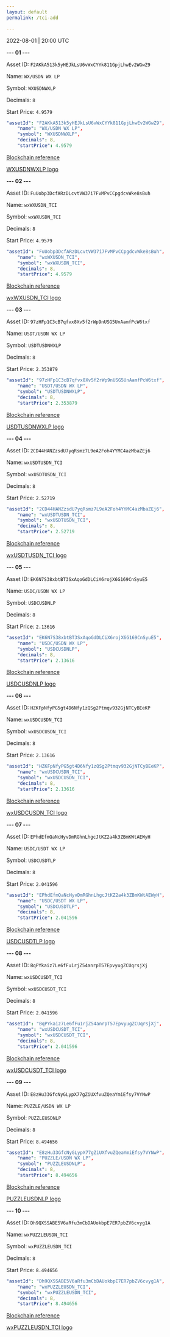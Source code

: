 ```yaml
---
layout: default
permalink: /tci-add

---
```



2022-08-01 | 20:00 UTC

**--- 01 ---**

Asset ID: `F2AKkA513k5yHEJkLsU6vWxCYYk811GpjLhwEv2WGwZ9`

Name: `WX/USDN WX LP`

Symbol:	 `WXUSDNWXLP`

Decimals: `8`

Start Price: `4.9579`

```yaml
"assetId": "F2AKkA513k5yHEJkLsU6vWxCYYk811GpjLhwEv2WGwZ9",
    "name": "WX/USDN WX LP",
    "symbol": "WXUSDNWXLP",
    "decimals": 8,
    "startPrice": 4.9579
```

[Blockchain reference](https://wscan.io/F2AKkA513k5yHEJkLsU6vWxCYYk811GpjLhwEv2WGwZ9)

[WXUSDNWXLP logo](https://cloud.jetdebt.xyz/s/sx6ZxM5J6ypZKFq/download/wxusdn.svg)


**--- 02 ---**

Asset ID: `FuUobp3DcfARzDLcvtVW37i7FvMPvCCpgdcvWke8sBuh`

Name: `wxWXUSDN_TCI`

Symbol:	 `wxWXUSDN_TCI`

Decimals: `8`

Start Price: `4.9579`

```yaml
"assetId": "FuUobp3DcfARzDLcvtVW37i7FvMPvCCpgdcvWke8sBuh",
    "name": "wxWXUSDN_TCI",
    "symbol": "wxWXUSDN_TCI",
    "decimals": 8,
    "startPrice": 4.9579
```

[Blockchain reference](https://wscan.io/FuUobp3DcfARzDLcvtVW37i7FvMPvCCpgdcvWke8sBuh)

[wxWXUSDN_TCI logo](https://cloud.jetdebt.xyz/s/gzjk2ar4BTXknaT/download/wxWXUSDN_TCI.svg)

**--- 03 ---**

Asset ID: `97zHFp1C3cB7qfvx8Xv5f2rWp9nUSG5UnAamfPcW6txf`

Name: `USDT/USDN WX LP`

Symbol:	 `USDTUSDNWXLP`

Decimals: `8`

Start Price: `2.353879`

```yaml
"assetId": "97zHFp1C3cB7qfvx8Xv5f2rWp9nUSG5UnAamfPcW6txf",
    "name": "USDT/USDN WX LP",
    "symbol": "USDTUSDNWXLP",
    "decimals": 8,
    "startPrice": 2.353879
```

[Blockchain reference](https://wscan.io/97zHFp1C3cB7qfvx8Xv5f2rWp9nUSG5UnAamfPcW6txf)

[USDTUSDNWXLP logo](https://cloud.jetdebt.xyz/s/54L5ZeppiPjmkqg/download/usdtusdn.svg)


**--- 04 ---**

Asset ID: `2CD44HANZzsdU7yqRsmz7L9eA2Foh4YYMC4azMbaZEj6`

Name: `wxUSDTUSDN_TCI`

Symbol:	 `wxUSDTUSDN_TCI`

Decimals: `8`

Start Price: `2.52719`


```yaml
"assetId": "2CD44HANZzsdU7yqRsmz7L9eA2Foh4YYMC4azMbaZEj6",
    "name": "wxUSDTUSDN_TCI",
    "symbol": "wxUSDTUSDN_TCI",
    "decimals": 8,
    "startPrice": 2.52719
```

[Blockchain reference](https://wscan.io/2CD44HANZzsdU7yqRsmz7L9eA2Foh4YYMC4azMbaZEj6)

[wxUSDTUSDN_TCI logo](https://cloud.jetdebt.xyz/s/Loz7PS3MHerxX7w/download/wxUSDTUSDN_TCI.svg)


**--- 05 ---**

Asset ID: `EK6N7S38xbtBT3SxAqoGdDLCiX6rojX6G169CnSyuE5`

Name: `USDC/USDN WX LP`

Symbol:	 `USDCUSDNLP`

Decimals: `8`

Start Price: `2.13616`

```yaml
"assetId": "EK6N7S38xbtBT3SxAqoGdDLCiX6rojX6G169CnSyuE5",
    "name": "USDC/USDN WX LP",
    "symbol": "USDCUSDNLP",
    "decimals": 8,
    "startPrice": 2.13616
```

[Blockchain reference](https://wscan.io/EK6N7S38xbtBT3SxAqoGdDLCiX6rojX6G169CnSyuE5)

[USDCUSDNLP logo](https://cloud.jetdebt.xyz/s/pj7HHeafJHy4tKd/download/usdcusdn.svg)


**--- 06 ---**

Asset ID: `HZKFpNfyPG5gt4D6Nfy1zQSg2Ptmqv932GjNTCyBEeKP`

Name: `wxUSDCUSDN_TCI`

Symbol:	 `wxUSDCUSDN_TCI`

Decimals: `8`

Start Price: `2.13616`

```yaml
"assetId": "HZKFpNfyPG5gt4D6Nfy1zQSg2Ptmqv932GjNTCyBEeKP",
    "name": "wxUSDCUSDN_TCI",
    "symbol": "wxUSDCUSDN_TCI",
    "decimals": 8,
    "startPrice": 2.13616
```

[Blockchain reference](https://wscan.io/HZKFpNfyPG5gt4D6Nfy1zQSg2Ptmqv932GjNTCyBEeKP)

[wxUSDCUSDN_TCI logo](https://cloud.jetdebt.xyz/s/Zb267Rk5RW2L97K/download/wxUSDCUSDN_TCI.svg)


**--- 07 ---**

Asset ID: `EPhdEfmQaNcHyvDmRGhnLhgcJtKZ2a4k3ZBmKWtAEWyH`

Name: `USDC/USDT WX LP`

Symbol:	 `USDCUSDTLP`

Decimals: `8`

Start Price: `2.041596`

```yaml
"assetId": "EPhdEfmQaNcHyvDmRGhnLhgcJtKZ2a4k3ZBmKWtAEWyH",
    "name": "USDC/USDT WX LP",
    "symbol": "USDCUSDTLP",
    "decimals": 8,
    "startPrice": 2.041596
```

[Blockchain reference](https://wscan.io/EPhdEfmQaNcHyvDmRGhnLhgcJtKZ2a4k3ZBmKWtAEWyH)

[USDCUSDTLP logo](https://cloud.jetdebt.xyz/s/L6MPEzzWEXgdEAc/download/usdcusdt.svg)

**--- 08 ---**

Asset ID: `BqPYkaiz7Le6fFu1rjZ54anrpT57EpvyugZCUqrsjXj`

Name: `wxUSDCUSDT_TCI`

Symbol:	 `wxUSDCUSDT_TCI`

Decimals: `8`

Start Price: `2.041596`

```yaml
"assetId": "BqPYkaiz7Le6fFu1rjZ54anrpT57EpvyugZCUqrsjXj",
    "name": "wxUSDCUSDT_TCI",
    "symbol": "wxUSDCUSDT_TCI",
    "decimals": 8,
    "startPrice": 2.041596
```

[Blockchain reference](https://wscan.io/BqPYkaiz7Le6fFu1rjZ54anrpT57EpvyugZCUqrsjXj)

[wxUSDCUSDT_TCI logo](https://cloud.jetdebt.xyz/s/mJtwbeDLJ8K77bH/download/wxUSDCUSDT_TCI.svg)

**--- 09 ---**

Asset ID: `E8zHu33GfcNyGLypX77gZiUXfvuZQeaYmiEfsy7VYNwP`

Name: `PUZZLE/USDN WX LP`

Symbol:	 `PUZZLEUSDNLP`

Decimals: `8`

Start Price: `8.494656`

```yaml
"assetId": "E8zHu33GfcNyGLypX77gZiUXfvuZQeaYmiEfsy7VYNwP",
    "name": "PUZZLE/USDN WX LP",
    "symbol": "PUZZLEUSDNLP",
    "decimals": 8,
    "startPrice": 8.494656
```

[Blockchain reference](https://wscan.io/E8zHu33GfcNyGLypX77gZiUXfvuZQeaYmiEfsy7VYNwP)

[PUZZLEUSDNLP logo](https://cloud.jetdebt.xyz/s/4PgaFXMXpxjWSep/download/puzzleusdn.svg)


**--- 10 ---**

Asset ID: `Dh9QXSSABE5V6aRfu3mCbDAUokbpE7ER7pbZV6cvyg1A`

Name: `wxPUZZLEUSDN_TCI`

Symbol:	 `wxPUZZLEUSDN_TCI`

Decimals: `8`

Start Price: `8.494656`

```yaml
"assetId": "Dh9QXSSABE5V6aRfu3mCbDAUokbpE7ER7pbZV6cvyg1A",
    "name": "wxPUZZLEUSDN_TCI",
    "symbol": "wxPUZZLEUSDN_TCI",
    "decimals": 8,
    "startPrice": 8.494656
```

[Blockchain reference](https://wscan.io/Dh9QXSSABE5V6aRfu3mCbDAUokbpE7ER7pbZV6cvyg1A)

[wxPUZZLEUSDN_TCI logo](https://cloud.jetdebt.xyz/s/z6WyRxoE62zgcGs/download/wxPUZZLEUSDN_TCI.svg)
